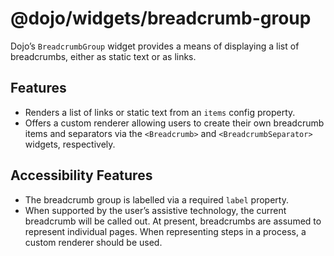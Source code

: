 <span class="citation" data-cites="dojo/widgets/breadcrumb-group"><span class="citation" data-cites="dojo/widgets/breadcrumb-group"><span class="citation" data-cites="dojo/widgets/breadcrumb-group">@dojo/widgets/breadcrumb-group</span></span></span>
=========================================================================================================================================================================================================================================================

Dojo’s `BreadcrumbGroup` widget provides a means of displaying a list of breadcrumbs, either as static text or as links.

Features
--------

-   Renders a list of links or static text from an `items` config property.
-   Offers a custom renderer allowing users to create their own breadcrumb items and separators via the `<Breadcrumb>` and `<BreadcrumbSeparator>` widgets, respectively.

Accessibility Features
----------------------

-   The breadcrumb group is labelled via a required `label` property.
-   When supported by the user’s assistive technology, the current breadcrumb will be called out. At present, breadcrumbs are assumed to represent individual pages. When representing steps in a process, a custom renderer should be used.
